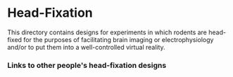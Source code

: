 # Head-Fixation

This directory contains designs for experiments in which rodents are head-fixed for the
purposes of facilitating brain imaging or electrophysiology and/or to put them into a
well-controlled virtual reality.

### Links to other people's head-fixation designs



